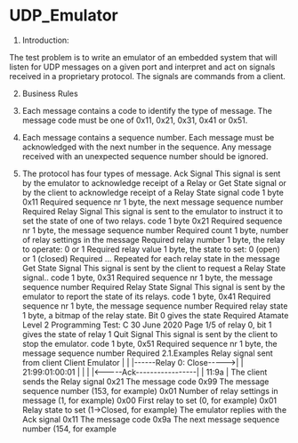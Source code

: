# UDP_Emulator

1. Introduction: 

The test problem is to write an emulator of an embedded system that will listen for UDP messages
on a given port and interpret and act on signals received in a proprietary protocol. The signals are
commands from a client.


2. Business Rules

1. Each message contains a code to identify the type of message. The message code must be
one of 0x11, 0x21, 0x31, 0x41 or 0x51.
2. Each message contains a sequence number. Each message must be acknowledged with the
next number in the sequence. Any message received with an unexpected sequence number
should be ignored.
3. The protocol has four types of message.
Ack Signal
This signal is sent by the emulator to acknowledge receipt of a Relay or Get State signal or
by the client to acknowledge receipt of a Relay State signal
code 1 byte 0x11 Required
sequence nr 1 byte, the next message sequence number Required
Relay Signal
This signal is sent to the emulator to instruct it to set the state of one of two relays.
code 1 byte 0x21 Required
sequence nr 1 byte, the message sequence number Required
count 1 byte, number of relay settings in the message Required
relay number 1 byte, the relay to operate: 0 or 1 Required
relay value 1 byte, the state to set: 0 (open) or 1 (closed) Required
... Repeated for each relay state in the message
Get State Signal
This signal is sent by the client to request a Relay State signal..
code 1 byte, 0x31 Required
sequence nr 1 byte, the message sequence number Required
Relay State Signal
This signal is sent by the emulator to report the state of its relays.
code 1 byte, 0x41 Required
sequence nr 1 byte, the message sequence number Required
relay state 1 byte, a bitmap of the relay state. Bit 0 gives the state Required
Atamate Level 2 Programming Test: C 30 June 2020 Page 1/5
of relay 0, bit 1 gives the state of relay 1
Quit Signal
This signal is sent by the client to stop the emulator.
code 1 byte, 0x51 Required
sequence nr 1 byte, the message sequence number Required
2.1.Examples
Relay signal sent from client
Client Emulator
 | |
 |------Relay 0: Close----->|
 | 21:99:01:00:01 |
 | |
 |<-----Ack-----------------|
 | 11:9a |
The client sends the Relay signal
0x21 The message code
0x99 The message sequence number (153, for example)
0x01 Number of relay settings in message (1, for example)
0x00 First relay to set (0, for example)
0x01 Relay state to set (1->Closed, for example)
The emulator replies with the Ack signal
0x11 The message code
0x9a The next message sequence number (154, for example

